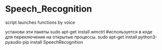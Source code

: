 # Speech_Recognition
 script launches functions by voice
 
 установи эти пакеты
sudo apt-get install wmctrl #используется в коде для переключения на открытые процессы.
sudo apt-get install python3-pyaudio
pip install SpeechRecognition
